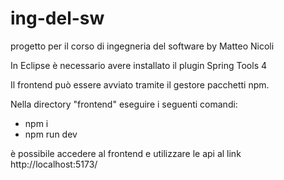 # ing-del-sw
progetto per il corso di ingegneria del software by Matteo Nicoli

In Eclipse è necessario avere installato il plugin Spring Tools 4

Il frontend può essere avviato tramite il gestore pacchetti npm.

Nella directory "frontend" eseguire i seguenti comandi:
- npm i
- npm run dev

è possibile accedere al frontend e utilizzare le api al link http://localhost:5173/
